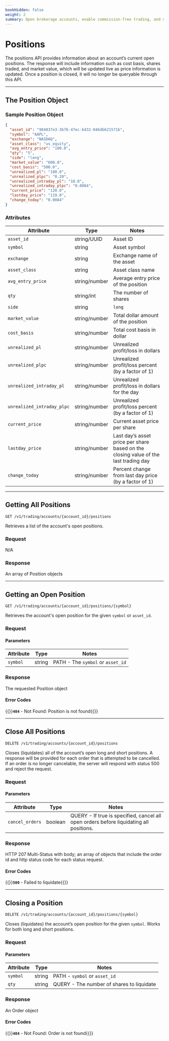 ```yaml
---
bookHidden: false
weight: 2
summary: Open brokerage accounts, enable commission-free trading, and manage the ongoing user experience with Alpaca Broker API
---
```


# Positions

The positions API provides information about an account’s current open positions. The response will include information such as cost basis, shares traded, and market value, which will be updated live as price information is updated. Once a position is closed, it will no longer be queryable through this API.

---

## **The Position Object**

### Sample Position Object

```json
{
  "asset_id": "904837e3-3b76-47ec-b432-046db621571b",
  "symbol": "AAPL",
  "exchange": "NASDAQ",
  "asset_class": "us_equity",
  "avg_entry_price": "100.0",
  "qty": "5",
  "side": "long",
  "market_value": "600.0",
  "cost_basis": "500.0",
  "unrealized_pl": "100.0",
  "unrealized_plpc": "0.20",
  "unrealized_intraday_pl": "10.0",
  "unrealized_intraday_plpc": "0.0084",
  "current_price": "120.0",
  "lastday_price": "119.0",
  "change_today": "0.0084"
}
```

### Attributes

| Attribute                  | Type          | Notes                                                                               |
| -------------------------- | ------------- | ----------------------------------------------------------------------------------- |
| `asset_id`                 | string/UUID   | Asset ID                                                                            |
| `symbol`                   | string        | Asset symbol                                                                        |
| `exchange`                 | string        | Exchange name of the asset                                                          |
| `asset_class`              | string        | Asset class name                                                                    |
| `avg_entry_price`          | string/number | Average entry price of the position                                                 |
| `qty`                      | string/int    | The number of shares                                                                |
| `side`                     | string        | `long`                                                                              |
| `market_value`             | string/number | Total dollar amount of the position                                                 |
| `cost_basis`               | string/number | Total cost basis in dollar                                                          |
| `unrealized_pl`            | string/number | Unrealized profit/loss in dollars                                                   |
| `unrealized_plpc`          | string/number | Unrealized profit/loss percent (by a factor of 1)                                   |
| `unrealized_intraday_pl`   | string/number | Unrealized profit/loss in dollars for the day                                       |
| `unrealized_intraday_plpc` | string/number | Unrealized profit/loss percent (by a factor of 1)                                   |
| `current_price`            | string/number | Current asset price per share                                                       |
| `lastday_price`            | string/number | Last day’s asset price per share based on the closing value of the last trading day |
| `change_today`             | string/number | Percent change from last day price (by a factor of 1)                               |

---

## **Getting All Positions**

`GET /v1/trading/accounts/{account_id}/positions`

Retrieves a list of the account's open positions.

### Request

N/A

### Response

An array of Position objects

---

## **Getting an Open Position**

`GET /v1/trading/accounts/{account_id}/positions/{symbol}`

Retrieves the account's open position for the given `symbol` or `asset_id`.

### Request

#### Parameters

| Attribute | Type   | Notes                             |
| --------- | ------ | --------------------------------- |
| `symbol`  | string | PATH - The `symbol` or `asset_id` |

### Response

The requested Position object

#### Error Codes

{{<hint warning>}}**`404`** - Not Found: Position is not found{{</hint>}}

---

## **Close All Positions**

`DELETE /v1/trading/accounts/{account_id}/positions`

Closes (liquidates) all of the account’s open long and short positions. A response will be provided for each order that is attempted to be cancelled. If an order is no longer cancelable, the server will respond with status 500 and reject the request.

### Request

#### Parameters

| Attribute       | Type    | Notes                                                                                  |
| --------------- | ------- | -------------------------------------------------------------------------------------- |
| `cancel_orders` | boolean | QUERY - If true is specified, cancel all open orders before liquidating all positions. |

### Response

HTTP 207 Multi-Status with body; an array of objects that include the order id and http status code for each status request.

#### Error Codes

{{<hint warning>}}**`500`** - Failed to liquidate{{</hint>}}

---

## **Closing a Position**

`DELETE /v1/trading/accounts/{account_id}/positions/{symbol}`

Closes (liquidates) the account’s open position for the given `symbol`. Works for both long and short positions.

### Request

#### Parameters

| Attribute | Type   | Notes                                     |
| --------- | ------ | ----------------------------------------- |
| `symbol`  | string | PATH - `symbol` or `asset_id`             |
| `qty`     | string | QUERY - The number of shares to liquidate |

### Response

An Order object

#### Error Codes

{{<hint warning>}}**`404`** - Not Found: Order is not found{{</hint>}}

&nbsp;
